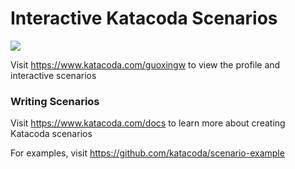 # Interactive Katacoda Scenarios

[![](http://shields.katacoda.com/katacoda/guoxingw/count.svg)](https://www.katacoda.com/guoxingw "Get your profile on Katacoda.com")

Visit https://www.katacoda.com/guoxingw to view the profile and interactive scenarios

### Writing Scenarios
Visit https://www.katacoda.com/docs to learn more about creating Katacoda scenarios

For examples, visit https://github.com/katacoda/scenario-example
